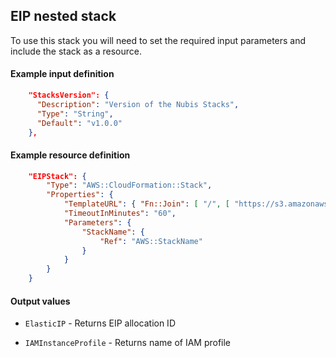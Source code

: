 ## EIP nested stack

To use this stack you will need to set the required input parameters and include the stack as a resource.

#### Example input definition
```json
    "StacksVersion": {
      "Description": "Version of the Nubis Stacks",
      "Type": "String",
      "Default": "v1.0.0"
    },
```
#### Example resource definition
```json
    "EIPStack": {
        "Type": "AWS::CloudFormation::Stack",
        "Properties": {
            "TemplateURL": { "Fn::Join": [ "/", [ "https://s3.amazonaws.com/nubisproject-stacks", { "Ref": "StacksVersion" }, "eip.template" ] ] },
            "TimeoutInMinutes": "60",
            "Parameters": {
                "StackName": {
                    "Ref": "AWS::StackName"
                }
            }
        }
    }
```

#### Output values
* `ElasticIP` - Returns EIP allocation ID

* `IAMInstanceProfile` - Returns name of IAM profile

